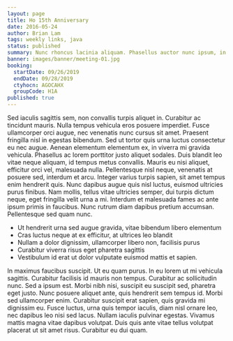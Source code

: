 ```yaml
---
layout: page
title: Ho 15th Anniversary
date: 2016-05-24
author: Brian Lam
tags: weekly links, java
status: published
summary: Nunc rhoncus lacinia aliquam. Phasellus auctor nunc ipsum, in.
banner: images/banner/meeting-01.jpg
booking:
  startDate: 09/26/2019
  endDate: 09/28/2019
  ctyhocn: AGOCAHX
  groupCode: H1A
published: true
---
```

Sed iaculis sagittis sem, non convallis turpis aliquet in. Curabitur ac tincidunt mauris. Nulla tempus vehicula eros posuere imperdiet. Fusce ullamcorper orci augue, nec venenatis nunc cursus sit amet. Praesent fringilla nisl in egestas bibendum. Sed ut tortor quis urna luctus consectetur eu nec augue. Aenean elementum elementum ex, in viverra mi gravida vehicula. Phasellus ac lorem porttitor justo aliquet sodales.
Duis blandit leo vitae neque aliquam, id tempus metus convallis. Mauris eu nisi aliquet, efficitur orci vel, malesuada nulla. Pellentesque nisl neque, venenatis at posuere sed, interdum et arcu. Integer varius turpis sapien, sit amet tempus enim hendrerit quis. Nunc dapibus augue quis nisl luctus, euismod ultricies purus finibus. Nam mollis, tellus vitae ultricies semper, dui turpis dictum neque, eget fringilla velit urna a mi. Interdum et malesuada fames ac ante ipsum primis in faucibus. Nunc rutrum diam dapibus pretium accumsan. Pellentesque sed quam nunc.

* Ut hendrerit urna sed augue gravida, vitae bibendum libero elementum
* Cras luctus neque at ex efficitur, at ultrices leo blandit
* Nullam a dolor dignissim, ullamcorper libero non, facilisis purus
* Curabitur viverra risus eget pharetra sagittis
* Vestibulum id erat ut dolor vulputate euismod mattis et sapien.

In maximus faucibus suscipit. Ut eu quam purus. In eu lorem ut mi vehicula sagittis. Curabitur facilisis id mauris non tempus. Curabitur ac sollicitudin nunc. Sed a ipsum est. Morbi nibh nisi, suscipit eu suscipit sed, pharetra eget justo. Nunc posuere aliquet ante, quis hendrerit sem tempus id.
Morbi sed ullamcorper enim. Curabitur suscipit erat sapien, quis gravida mi dignissim eu. Fusce luctus, urna quis tempor iaculis, diam nisl ornare leo, nec dapibus leo nisi sed lacus. Nullam iaculis pulvinar egestas. Vivamus mattis magna vitae dapibus volutpat. Duis quis ante vitae tellus volutpat placerat ut sit amet risus. Curabitur eu dui quam.
